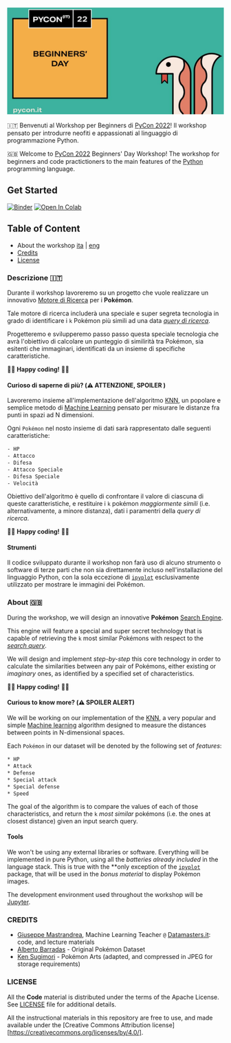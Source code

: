 ![PyCon 2022 Banner](./banner_pycon22.png)

🇮🇹 Benvenuti al Workshop per Beginners di [PyCon 2022](https://pycon.it)! Il workshop pensato per introdurre neofiti e appassionati al linguaggio di programmazione Python.

🇬🇧 Welcome to [PyCon 2022](https://pycon.it) Beginners' Day Workshop! The workshop for beginners and code practictioners to the main features of the [Python](https://python.org) programming language.

## Get Started

[![Binder](https://mybinder.org/badge_logo.svg)](https://mybinder.org/v2/gh/pythonitalia/pycon-beginners-day/pycon-2022) [![Open In Colab](https://colab.research.google.com/assets/colab-badge.svg)](https://colab.research.google.com/github/pythonitalia/pycon-beginners-day/blob/pycon-2022/index.ipynb)

## Table of Content

- About the workshop [ita](#descr-ita) | [eng](#descr-eng)
- [Credits](#credits)
- [License](#license)

### <a name="descr-ita">Descrizione 🇮🇹 </a>

Durante il workshop lavoreremo su un progetto che vuole realizzare un innovativo [Motore di Ricerca](https://it.wikipedia.org/wiki/Motore_di_ricerca) per i **Pokémon**.

Tale motore di ricerca includerà una speciale e super segreta tecnologia in grado di identificare i `k` Pokémon più simili ad una data [_query di ricerca_](https://it.wikipedia.org/wiki/Information_retrieval).

Progetteremo e svilupperemo passo passo questa speciale tecnologia che avrà l'obiettivo di calcolare un punteggio di similirità tra Pokémon, sia esitenti che immaginari, identificati da un insieme di specifiche caratteristiche. 

🧑‍💻 **Happy coding!** 👩‍💻

#### Curioso di saperne di più? (⚠️  ATTENZIONE, SPOILER )

Lavoreremo insieme all'implementazione dell'algoritmo [KNN](https://it.wikipedia.org/wiki/K-nearest_neighbors), un popolare e semplice metodo di [Machine Learning](https://it.wikipedia.org/wiki/Apprendimento_automatico) pensato per misurare le distanze fra punti in spazi ad N dimensioni. 

Ogni `Pokémon` nel nosto insieme di dati sarà rappresentato dalle seguenti caratteristiche:

```
- HP
- Attacco
- Difesa
- Attacco Speciale
- Difesa Speciale
- Velocità
```

Obiettivo dell'algoritmo è quello di confrontare il valore di ciascuna di queste caratteristiche, e restituire i `k` pokémon _maggiormente simili_ (i.e. alternativamente, a minore distanza), dati i paramentri della _query di ricerca_.

🧑‍💻 **Happy coding!** 👩‍💻

#### Strumenti

Il codice sviluppato durante il workshop non farà uso di alcuno strumento o software di terze parti che non sia direttamente incluso nell'installazione del linguaggio Python, con la sola eccezione di [`ipyplot`](https://github.com/karolzak/ipyplot) esclusivamente utilizzato per mostrare le immagini dei Pokémon.

### <a name="descr-eng">About 🇬🇧</a>

During the workshop, we will design an innovative **Pokémon** [Search Engine](https://en.wikipedia.org/wiki/Search_engine).

This engine will feature a special and super secret technology that is capable of retrieving the `k` most similar Pokémons with respect to the [_search query_](https://en.wikipedia.org/wiki/Information_retrieval).

We will design and implement _step-by-step_ this core technology in order to calculate the similarities between any pair of Pokémons, either existing or _imaginary_ ones, as identified by a specified set of characteristics.

🧑‍💻 **Happy coding!** 👩‍💻

#### Curious to know more? (⚠️  SPOILER ALERT)

We will be working on our implementation of the [KNN](https://en.wikipedia.org/wiki/K-nearest_neighbors), a very popular and simple [Machine learning](https://en.wikipedia.org/wiki/Machine_learning) algorithm designed to measure the distances between points in N-dimensional spaces.

Each `Pokémon` in our dataset will be denoted by the following set of _features_:

```
* HP
* Attack
* Defense
* Special attack
* Special defense
* Speed
```

The goal of the algorithm is to compare the values of each of those characteristics, and return the `k` _most similar_ pokémons (i.e. the ones at closest distance) given
an input search query.

#### Tools

We won't be using any external libraries or software. Everything will be implemented in pure Python, using all the _batteries already included_ in the language stack.
This is true with the **only exception of the [`ipyplot`](https://github.com/karolzak/ipyplot) package, that will be used in the _bonus material_ to display Pokémon images.

The development environment used throughout the workshop will be [Jupyter](https://jupyter.org).

### CREDITS

- [Giuseppe Mastrandrea](https://github.com/giuseppemastrandrea), Machine Learning Teacher `@` [Datamasters.it](https://datamasters.it/): code, and lecture materials
- [Alberto Barradas](https://www.kaggle.com/datasets/abcsds/pokemon) - Original Pokémon Dataset
- [Ken Sugimori](https://veekun.com/dex/downloads) - Pokémon Arts (adapted, and compressed in JPEG for storage requirements)

### LICENSE

All the **Code** material is distributed under the terms of the Apache License. See [LICENSE](./LICENSE) file for additional details.

All the instructional materials in this repository are free to use, and made available under the [Creative Commons Attribution
license][https://creativecommons.org/licenses/by/4.0/].
